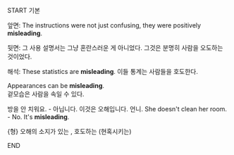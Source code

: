 START
기본

앞면:
The instructions were not just confusing, they were positively **misleading**. 

뒷면:
그 사용 설명서는 그냥 혼란스러운 게 아니었다. 그것은 분명히 사람을 오도하는 것이었다.

해석:
These statistics are **misleading**. 
이들 통계는 사람들을 호도한다.

Appearances can be **misleading**.  
겉모습은 사람을 속일 수 있다.

방을 안 치워요. - 아닙니다. 이것은 오해입니다. 언니.
She doesn't clean her room. - No. It's **misleading**.

{형} 오해의 소지가 있는 , 호도하는 (현혹시키는)  
<!--ID: 1747213161409-->
END